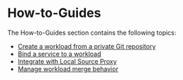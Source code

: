 # How-to-Guides

The How-to-Guides section contains the following topics:

- [Create a workload from a private Git repository](workload-from-private-git.hbs.md)
- [Bind a service to a workload](workload-bind-service.hbs.md)
- [Integrate with Local Source Proxy](integrate-lsp.hbs.md)
- [Manage workload merge behavior](workload-merge-behavior.hbs.md)

